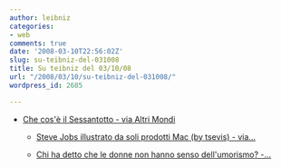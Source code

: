 ```yaml
---
author: leibniz
categories:
- web
comments: true
date: '2008-03-10T22:56:02Z'
slug: su-teibniz-del-031008
title: Su teibniz del 03/10/08
url: "/2008/03/10/su-teibniz-del-031008/"
wordpress_id: 2685

---
```

* [Che cos'è il Sessantotto - via Altri Mondi](http://feeds.feedburner.com/~r/teibniz/~3/248962102/28466704)

	
  * [Steve Jobs illustrato da soli prodotti Mac (by tsevis) - via...](http://feeds.feedburner.com/~r/teibniz/~3/248723116/28429137)

	
  * [Chi ha detto che le donne non hanno senso dell'umorismo? -...](http://feeds.feedburner.com/~r/teibniz/~3/248723117/28427687)



